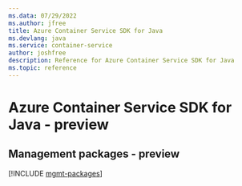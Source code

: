 ```yaml
---
ms.data: 07/29/2022
ms.author: jfree
title: Azure Container Service SDK for Java
ms.devlang: java
ms.service: container-service
author: joshfree
description: Reference for Azure Container Service SDK for Java
ms.topic: reference
---
```

# Azure Container Service SDK for Java - preview

## Management packages - preview
[!INCLUDE [mgmt-packages](container-service-mgmt-index.md)]